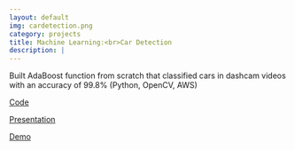 ```yaml
---
layout: default
img: cardetection.png
category: projects
title: Machine Learning:<br>Car Detection
description: |
---
```

  Built AdaBoost function from scratch that classified cars in dashcam videos with an accuracy of 99.8% (Python, OpenCV, AWS) 
  
   
  [Code](https://github.com/CaptainDataCrunch/ObjectDetection)
 
  [Presentation](https://github.com/CaptainDataCrunch/ObjectDetection/blob/master/Car%20Detection%20Using%20Adaboost.pdf)
  
  [Demo](https://www.youtube.com/watch?v=XCPRrZx2IcE&feature=youtu.be)